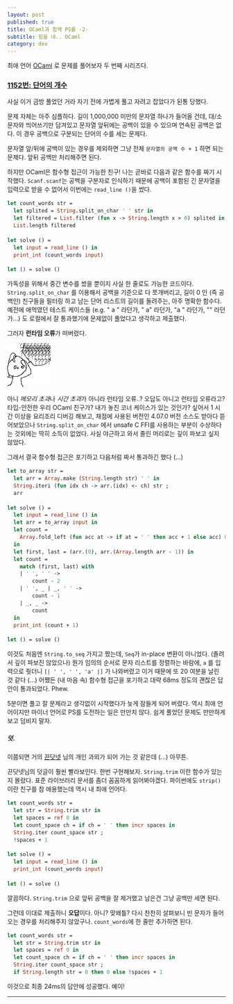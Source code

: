 ```yaml
---
layout: post
published: true
title: OCaml과 함께 PS를 -2-
subtitle: 힘을 내.. OCaml
category: dev
---
```


 최애 언어 [OCaml](https://ocaml.org/) 로 문제를 풀어보자 두 번째
 시리즈다.

### [1152번: 단어의 개수](https://www.acmicpc.net/problem/1152)
 사실 이거 금방 풀었던 거라 자기 전에 가볍게 풀고 자려고 잡았다가 된통
 당했다.

 문제 자체는 아주 심플하다. 길이 1,000,000 미만의 문자열 하나가 들어올
 건데, 대/소문자와 띄어쓰기만 담겨있고 문자열 앞뒤에는 공백이 있을 수
 있으며 연속된 공백은 없다. 이 경우 공백으로 구분되는 단어의 수를 세는
 문제다.

 문자열 앞/뒤에 공백이 있는 경우를 제외하면 그냥 전체 `문자열의 공백
 수 + 1` 하면 되는 문제다. 앞뒤 공백만 처리해주면 된다.

 하지만 OCaml은 함수형 접근이 가능한 친구! 나는 곧바로 다음과 같은
 함수를 짜기 시작했다. `Scanf.scanf`는 공백을 구분자로 인식하기 때문에
 공백이 포함된 긴 문자열을 입력으로 받을 수 없어서 이번에는 `read_line
 ()`을 썼다.

```ocaml
let count_words str =
  let splited = String.split_on_char ' ' str in
  let filtered = List.filter (fun x -> String.length x > 0) splited in
  List.length filtered

let solve () =
  let input = read_line () in
  print_int (count_words input)

let () = solve ()
```

 가독성을 위해서 중간 변수를 썼을 뿐이지 사실 한 줄로도 가능한
 코드이다. `String.split_on_char` 를 이용해서 공백을 기준으로 다
 쪼개버리고, 길이 0 인 (즉 공백인) 친구들을 필터링 하고 남는 단어
 리스트의 길이를 돌려주는, 아주 명확한 함수다. 예전에 애먹였던 테스트
 케이스들 (e.g. " a " 라던가, " a" 라던가, "a " 라던가, "" 라던가...)
 도 로컬에서 잘 통과했기에 문제없이 풀었다고 생각하고 제출했다.

 그러자 **런타임 오류**가 떠버렸다.

![what?](/assets/img/kejang_what.jpg)

 아니 *메모리 초과*나 *시간 초과*가 아니라 런타임 오류..? 오답도
 아니고 런타임 오류라고? 타입-안전한 우리 OCaml 친구가?  내가 놓친
 코너 케이스가 있는 것인가? 싶어서 1 시간 이상을 요리조리 디버깅
 해보고, 채점에 사용된 버전인 4.07.0 버전 소스도 받아다 뜯어보았으나
 `String.split_on_char` 에서 unsafe C FFI를 사용하는 부분이 수상하다는
 것외에는 딱히 소득이 없었다. 사실 야근하고 와서 졸린 머리로는 깊이
 파보고 싶지 않았다.

 그래서 결국 함수형 접근은 포기하고 다음처럼 짜서 통과하긴 했다 (...)

```ocaml
let to_array str =
  let arr = Array.make (String.length str) ' ' in
  String.iteri (fun idx ch -> arr.(idx) <- ch) str ;
  arr

let solve () =
  let input = read_line () in
  let arr = to_array input in
  let count =
    Array.fold_left (fun acc at -> if at = ' ' then acc + 1 else acc) 0 arr
  in
  let first, last = (arr.(0), arr.(Array.length arr - 1)) in
  let count =
    match (first, last) with
    | ' ', ' ' ->
        count - 2
    | ' ', _ | _, ' ' ->
        count - 1
    | _, _ ->
        count
  in
  print_int (count + 1)

let () = solve ()
```

 이것도 처음엔 `String.to_seq` 가지고 짰는데, `Seq`가 in-place 변환이
 아니었다. (졸려서 깊이 파보진 않았으나) 뭔가 임의의 순서로 문자
 리스트를 정렬하는 바람에, ` a ` 를 입력으로 줫더니 `[| ' ', ' ', 'a'
 |]` 가 나와버렸고 이거 때문에 또 20 여분을 날린 것 같다 (...) 어쨌든
 (내 마음 속) 함수형 접근을 포기하고 대략 68ms 정도의 괜찮은 답안이
 통과되었다. Phew.


 5분이면 풀고 잘 문제라고 생각없이 시작했다가 늦게 잠들게 되어
 버렸다. 역시 최애 언어이지만 마이너 언어로 PS를 도전하는 일은 만만치
 않다. 쉽게 풀었던 문제도 만만하게 보고 덤비지 말자.


##### 덧.
 이쯤되면 거의 [끈닷넷](https://kkeun.net) 님의 개인 과외가 되어
 가는 것 같은데 (...) 아무튼.

 끈닷넷님의 덧글이 훨씬 빨라보인다. 한번 구현해보자. `String.trim`
 이란 함수가 있는지 몰랐다. 표준 라이브러리 문서를 좀더 꼼꼼하게
 읽어봐야겠다. 파이썬에도 `strip()` 이란 친구를 참 애용했는데 역시 내
 최애 언어다.

```ocaml
let count_words str =
  let str = String.trim str in
  let spaces = ref 0 in
  let count_space ch = if ch = ' ' then incr spaces in
  String.iter count_space str ;
  !spaces + 1

let solve () =
  let input = read_line () in
  print_int (count_words input)

let () = solve ()
```

 깔끔하다. `String.trim` 으로 앞뒤 공백을 잘 제거했고 남은건 그냥
 공백만 세면 된다.

 그런데 이대로 제출하니 **오답**이다. 아니? 맞왜틀? 다시 찬찬히
 살펴보니 빈 문자가 들어오는 경우를 처리해주지
 않았구나. `count_words`에 한 줄만 추가하면 된다.

```ocaml
let count_words str =
  let str = String.trim str in
  let spaces = ref 0 in
  let count_space ch = if ch = ' ' then incr spaces in
  String.iter count_space str ;
  if String.length str = 0 then 0 else !spaces + 1
```

 이것으로 최종 24ms의 답안에 성공했다. 예이!

---
